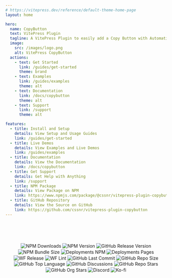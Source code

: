 ```yaml
---
# https://vitepress.dev/reference/default-theme-home-page
layout: home

hero:
  name: CopyButton
  text: VitePress Plugin
  tagline: A VitePress Plugin to easily add a Copy Button with Automatic Text Detection.
  image:
    src: /images/logo.png
    alt: VitePress CopyButton
  actions:
    - text: Get Started
      link: /guides/get-started
      theme: brand
    - text: Examples
      link: /guides/examples
      theme: alt
    - text: Documentation
      link: /docs/copybutton
      theme: alt
    - text: Support
      link: /support
      theme: alt

features:
  - title: Install and Setup
    details: View Setup and Usage Guides
    link: /guides/get-started
  - title: Live Demos
    details: View Examples and Live Demos
    link: /guides/examples
  - title: Documentation
    details: View the Documentation
    link: /docs/copybutton
  - title: Get Support
    details: Get Help with Anything
    link: /support
  - title: NPM Package
    details: View Package on NPM
    link: https://www.npmjs.com/package/@cssnr/vitepress-plugin-copybutton
  - title: GitHub Repository
    details: View the Source on GitHub
    link: https://github.com/cssnr/vitepress-plugin-copybutton
---
```


<div class="badges">

[![NPM Downloads](https://img.shields.io/npm/dw/%40cssnr%2Fvitepress-plugin-copybutton?logo=npm)](https://www.npmjs.com/package/@cssnr/vitepress-plugin-copybutton)
[![NPM Version](https://img.shields.io/npm/v/%40cssnr%2Fvitepress-plugin-copybutton?logo=npm)](https://www.npmjs.com/package/@cssnr/vitepress-plugin-copybutton)
[![GitHub Release Version](https://img.shields.io/github/v/release/cssnr/vitepress-plugin-copybutton?logo=github)](https://github.com/cssnr/vitepress-plugin-copybutton/releases)
[![NPM Bundle Size](https://img.shields.io/bundlephobia/min/%40cssnr%2Fvitepress-plugin-copybutton?logo=bookstack&logoColor=white)](https://bundlephobia.com/package/@cssnr/vitepress-plugin-copybutton)
[![Deployments NPM](https://img.shields.io/github/deployments/cssnr/vitepress-plugin-copybutton/npm?logo=npm&label=deploy)](https://github.com/cssnr/vitepress-plugin-copybutton/deployments/npm)
[![Deployments Pages](https://img.shields.io/github/deployments/cssnr/vitepress-plugin-copybutton/docs?logo=vitepress&logoColor=white&label=docs)](https://github.com/cssnr/vitepress-plugin-copybutton/deployments/docs)
[![WF Release](https://img.shields.io/github/actions/workflow/status/cssnr/vitepress-plugin-copybutton/release.yaml?logo=cachet&label=release)](https://github.com/cssnr/vitepress-plugin-copybutton/actions/workflows/release.yaml)
[![WF Lint](https://img.shields.io/github/actions/workflow/status/cssnr/vitepress-plugin-copybutton/lint.yaml?logo=cachet&label=lint)](https://github.com/cssnr/vitepress-plugin-copybutton/actions/workflows/lint.yaml)
[![GitHub Last Commit](https://img.shields.io/github/last-commit/cssnr/vitepress-plugin-copybutton?logo=github)](https://github.com/cssnr/vitepress-plugin-copybutton)
[![GitHub Repo Size](https://img.shields.io/github/repo-size/cssnr/vitepress-plugin-copybutton?logo=bookstack&logoColor=white&label=repo%20size)](https://github.com/cssnr/vitepress-plugin-copybutton?tab=readme-ov-file#readme)
[![GitHub Top Language](https://img.shields.io/github/languages/top/cssnr/vitepress-plugin-copybutton?logo=htmx&logoColor=white)](https://github.com/cssnr/vitepress-plugin-copybutton/blob/master/src/CopyButton.vue)
[![GitHub Discussions](https://img.shields.io/github/discussions/cssnr/vitepress-plugin-copybutton?logo=github)](https://github.com/cssnr/vitepress-plugin-copybutton/discussions)
[![GitHub Repo Stars](https://img.shields.io/github/stars/cssnr/vitepress-plugin-copybutton?style=flat&logo=github)](https://github.com/cssnr/vitepress-plugin-copybutton/stargazers)
[![GitHub Org Stars](https://img.shields.io/github/stars/cssnr?style=flat&logo=github&label=org%20stars)](https://cssnr.github.io/)
[![Discord](https://img.shields.io/discord/899171661457293343?logo=discord&logoColor=white&label=discord&color=7289da)](https://discord.gg/wXy6m2X8wY)
[![Ko-fi](https://img.shields.io/badge/Ko--fi-72a5f2?logo=kofi&label=support)](https://ko-fi.com/cssnr)

</div>

<Contributors :contributors="$contributors" heading="Contributors" size="48" margin="36px 0 96px" />

<style>
.badges > p {
    margin-top: 80px;
    text-align: center;
}

.badges img {
    display: inline-block;
    vertical-align: middle;
    transform: translateZ(0);
    box-shadow: 0 0 1px rgba(0, 0, 0, 0);
    backface-visibility: hidden;
    -moz-osx-font-smoothing: grayscale;
    transition-duration: 0.3s;
    transition-property: transform;
}
.badges img:hover {
    transform: scale(1.05);
}
</style>
